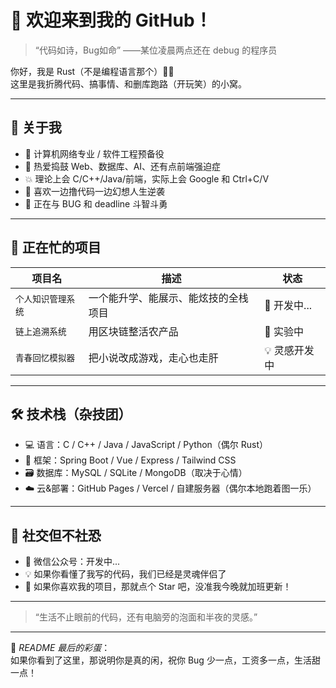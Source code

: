 # 👋 欢迎来到我的 GitHub！

> “代码如诗，Bug如命” ——某位凌晨两点还在 debug 的程序员

你好，我是 Rust（不是编程语言那个）👨‍💻  
这里是我折腾代码、搞事情、和删库跑路（开玩笑）的小窝。

---

## 🧠 关于我

- 🚀 计算机网络专业 / 软件工程预备役
- 🧩 热爱捣鼓 Web、数据库、AI、还有点前端强迫症
- 💥 理论上会 C/C++/Java/前端，实际上会 Google 和 Ctrl+C/V
- 🍜 喜欢一边撸代码一边幻想人生逆袭
- 🤯 正在与 BUG 和 deadline 斗智斗勇

---

## 🔨 正在忙的项目

| 项目名 | 描述 | 状态 |
|--------|------|------|
| `个人知识管理系统` | 一个能升学、能展示、能炫技的全栈项目 | 🚧 开发中... |
| `链上追溯系统` | 用区块链整活农产品 | 🧪 实验中 |
| `青春回忆模拟器` | 把小说改成游戏，走心也走肝 | 💡 灵感开发中 |

---

## 🛠️ 技术栈（杂技团）

- 💻 语言：C / C++ / Java / JavaScript / Python（偶尔 Rust）
- 🧱 框架：Spring Boot / Vue / Express / Tailwind CSS
- 🗃️ 数据库：MySQL / SQLite / MongoDB（取决于心情）
- ☁️ 云&部署：GitHub Pages / Vercel / 自建服务器（偶尔本地跑着图一乐）

---

## 🤝 社交但不社恐

- 💬 微信公众号：开发中...
- 💡 如果你看懂了我写的代码，我们已经是灵魂伴侣了
- 🍻 如果你喜欢我的项目，那就点个 Star 吧，没准我今晚就加班更新！

---

> “生活不止眼前的代码，还有电脑旁的泡面和半夜的灵感。”

---

📝 *README 最后的彩蛋*：  
如果你看到了这里，那说明你是真的闲，祝你 Bug 少一点，工资多一点，生活甜一点！

